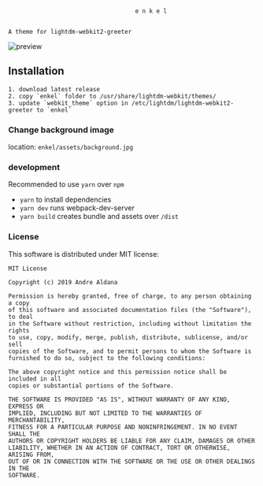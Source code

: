 ```

                                    e n k e l


A theme for lightdm-webkit2-greeter
```

![preview](preview.png)

## Installation

```
1. download latest release
2. copy `enkel` folder to /usr/share/lightdm-webkit/themes/
3. update `webkit_theme` option in /etc/lightdm/lightdm-webkit2-greeter to `enkel`
```

### Change background image

location: `enkel/assets/background.jpg`

### development

Recommended to use `yarn` over `npm`

- `yarn` to install dependencies
- `yarn dev` runs webpack-dev-server
- `yarn build` creates bundle and assets over `/dist`

### License

This software is distributed under MIT license:

```
MIT License

Copyright (c) 2019 Andre Aldana

Permission is hereby granted, free of charge, to any person obtaining a copy
of this software and associated documentation files (the "Software"), to deal
in the Software without restriction, including without limitation the rights
to use, copy, modify, merge, publish, distribute, sublicense, and/or sell
copies of the Software, and to permit persons to whom the Software is
furnished to do so, subject to the following conditions:

The above copyright notice and this permission notice shall be included in all
copies or substantial portions of the Software.

THE SOFTWARE IS PROVIDED "AS IS", WITHOUT WARRANTY OF ANY KIND, EXPRESS OR
IMPLIED, INCLUDING BUT NOT LIMITED TO THE WARRANTIES OF MERCHANTABILITY,
FITNESS FOR A PARTICULAR PURPOSE AND NONINFRINGEMENT. IN NO EVENT SHALL THE
AUTHORS OR COPYRIGHT HOLDERS BE LIABLE FOR ANY CLAIM, DAMAGES OR OTHER
LIABILITY, WHETHER IN AN ACTION OF CONTRACT, TORT OR OTHERWISE, ARISING FROM,
OUT OF OR IN CONNECTION WITH THE SOFTWARE OR THE USE OR OTHER DEALINGS IN THE
SOFTWARE.
```